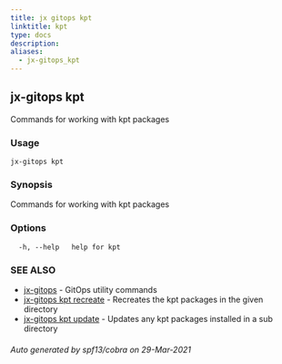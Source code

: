 ```yaml
---
title: jx gitops kpt
linktitle: kpt
type: docs
description: 
aliases:
  - jx-gitops_kpt
---
```


## jx-gitops kpt

Commands for working with kpt packages

### Usage

```
jx-gitops kpt
```

### Synopsis

Commands for working with kpt packages

### Options

```
  -h, --help   help for kpt
```

### SEE ALSO

* [jx-gitops](jx-gitops)	 - GitOps utility commands
* [jx-gitops kpt recreate](jx-gitops_kpt_recreate)	 - Recreates the kpt packages in the given directory
* [jx-gitops kpt update](jx-gitops_kpt_update)	 - Updates any kpt packages installed in a sub directory

###### Auto generated by spf13/cobra on 29-Mar-2021

